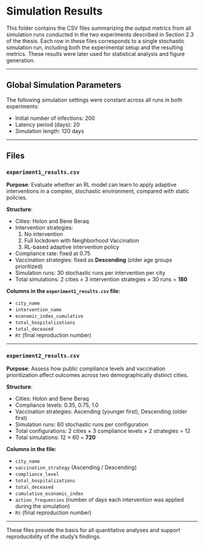 # Simulation Results

This folder contains the CSV files summarizing the output metrics from all simulation runs conducted in the two experiments described in Section 2.3 of the thesis. Each row in these files corresponds to a single stochastic simulation run, including both the experimental setup and the resulting metrics. These results were later used for statistical analysis and figure generation.

---

## Global Simulation Parameters

The following simulation settings were constant across all runs in both experiments:

- Initial number of infections: 200  
- Latency period (days): 20  
- Simulation length: 120 days  

---

## Files

### `experiment1_results.csv`

**Purpose**: Evaluate whether an RL model can learn to apply adaptive interventions in a complex, stochastic environment, compared with static policies.

**Structure**:  
- Cities: Holon and Bene Beraq  
- Intervention strategies:
  1. No intervention  
  2. Full lockdown with Neighborhood Vaccination  
  3. RL-based adaptive intervention policy  
- Compliance rate: fixed at 0.75
- Vaccination strategies: fixed as **Descending** (older age groups prioritized)  
- Simulation runs: 30 stochastic runs per intervention per city  
- Total simulations: 2 cities × 3 intervention strategies × 30 runs = **180**

**Columns in the `experiment1_results.csv` file:**
- `city_name`  
- `intervention_name`  
- `economic_index_cumulative`  
- `total_hospitalizations`  
- `total_deceased`  
- `Rt` (final reproduction number)

---

### `experiment2_results.csv`

**Purpose**: Assess how public compliance levels and vaccination prioritization affect outcomes across two demographically distinct cities.

**Structure**:  
- Cities: Holon and Bene Beraq  
- Compliance levels: 0.35, 0.75, 1.0  
- Vaccination strategies: Ascending (younger first), Descending (older first)  
- Simulation runs: 60 stochastic runs per configuration  
- Total configurations: 2 cities × 3 compliance levels × 2 strategies = 12  
- Total simulations: 12 × 60 = **720**

**Columns in the file:**
- `city_name`  
- `vaccination_strategy` (Ascending / Descending)  
- `compliance_level`  
- `total_hospitalizations`  
- `total_deceased`  
- `cumulative_economic_index`  
- `action_frequencies` (number of days each intervention was applied during the simulation)  
- `Rt` (final reproduction number)

---

These files provide the basis for all quantitative analyses and support reproducibility of the study’s findings.

